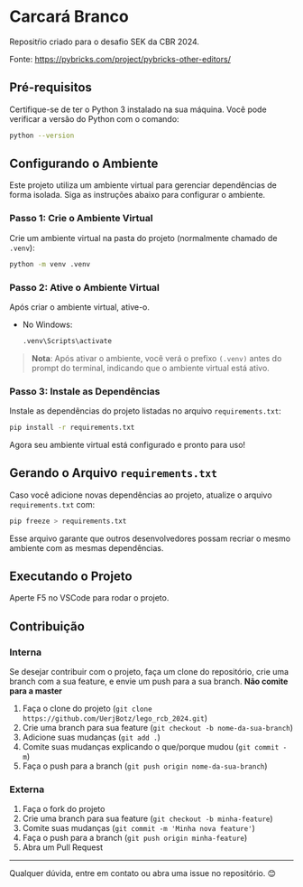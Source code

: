 
# Carcará Branco

Repositŕio criado para o desafio SEK da CBR 2024.

Fonte: https://pybricks.com/project/pybricks-other-editors/

## Pré-requisitos

Certifique-se de ter o Python 3 instalado na sua máquina. Você pode verificar a versão do Python com o comando:

```bash
python --version
```

## Configurando o Ambiente

Este projeto utiliza um ambiente virtual para gerenciar dependências de forma isolada. Siga as instruções abaixo para configurar o ambiente.

### Passo 1: Crie o Ambiente Virtual

Crie um ambiente virtual na pasta do projeto (normalmente chamado de `.venv`):

```bash
python -m venv .venv
```

### Passo 2: Ative o Ambiente Virtual

Após criar o ambiente virtual, ative-o.

- No Windows:

  ```bash
  .venv\Scripts\activate
  ```

> **Nota**: Após ativar o ambiente, você verá o prefixo `(.venv)` antes do prompt do terminal, indicando que o ambiente virtual está ativo.

### Passo 3: Instale as Dependências

Instale as dependências do projeto listadas no arquivo `requirements.txt`:

```bash
pip install -r requirements.txt
```

Agora seu ambiente virtual está configurado e pronto para uso!

## Gerando o Arquivo `requirements.txt`

Caso você adicione novas dependências ao projeto, atualize o arquivo `requirements.txt` com:

```bash
pip freeze > requirements.txt
```

Esse arquivo garante que outros desenvolvedores possam recriar o mesmo ambiente com as mesmas dependências.

## Executando o Projeto

Aperte F5 no VSCode para rodar o projeto.

## Contribuição

### Interna
Se desejar contribuir com o projeto, faça um clone do repositório, crie uma branch com a sua feature, e envie um push para a sua branch. **Não comite para a master** 

1. Faça o clone do projeto (`git clone https://github.com/UerjBotz/lego_rcb_2024.git`)
2. Crie uma branch para sua feature (`git checkout -b nome-da-sua-branch`)
3. Adicione suas mudanças (`git add .`)
4. Comite suas mudanças explicando o que/porque mudou (`git commit -m`) 
5. Faça o push para a branch (`git push origin nome-da-sua-branch`)


### Externa 
1. Faça o fork do projeto
2. Crie uma branch para sua feature (`git checkout -b minha-feature`)
3. Comite suas mudanças (`git commit -m 'Minha nova feature'`)
4. Faça o push para a branch (`git push origin minha-feature`)
5. Abra um Pull Request

---

Qualquer dúvida, entre em contato ou abra uma issue no repositório. 😊